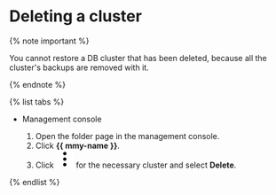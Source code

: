 # Deleting a cluster

{% note important %}

You cannot restore a DB cluster that has been deleted, because all the cluster's backups are removed with it.

{% endnote %}

{% list tabs %}

- Management console
  
  1. Open the folder page in the management console.
  1. Click **{{ mmy-name }}**.
  1. Click ![image](../../_assets/vertical-ellipsis.svg) for the necessary cluster and select **Delete**.
  
{% endlist %}


